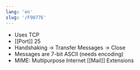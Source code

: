 ```yaml
---
lang: 'en'
slug: '/F9877E'
---
```


- Uses TCP
- [[Port]] 25
- Handshaking → Transfer Messages → Close
- Messages are 7-bit ASCII (needs encoding)
- MIME: Multipurpose Internet [[Mail]] Extensions
